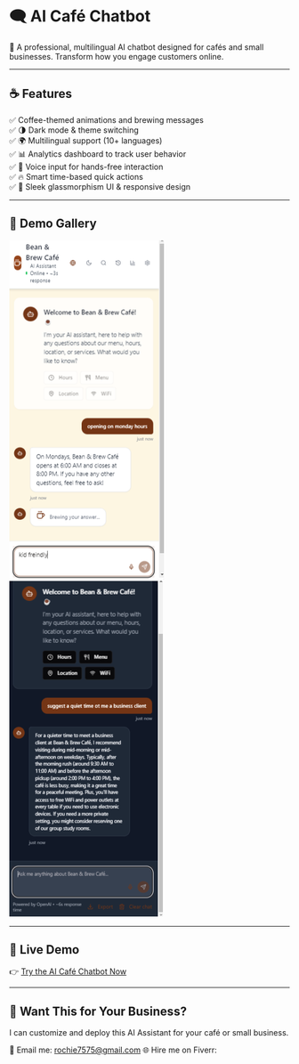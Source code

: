 # 🗨️ AI Café Chatbot

🌟 A professional, multilingual AI chatbot designed for cafés and small businesses. Transform how you engage customers online.

---

## ☕ Features
✅ Coffee-themed animations and brewing messages  
✅ 🌗 Dark mode & theme switching  
✅ 🌍 Multilingual support (10+ languages)  
✅ 📊 Analytics dashboard to track user behavior  
✅ 🎤 Voice input for hands-free interaction  
✅ 🔥 Smart time-based quick actions  
✅ 💎 Sleek glassmorphism UI & responsive design  

---

## 📸 Demo Gallery
![Chatbot Screenshot](screenshot1.png)  
![Dark Mode Screenshot](screenshot2.png)  

---

## 🎥 Live Demo
👉 [Try the AI Café Chatbot Now](https://replit.com/your-demo-link)  

---

## 💼 Want This for Your Business?
I can customize and deploy this AI Assistant for your café or small business.  

📧 Email me: rochie7575@gmail.com
🌐 Hire me on Fiverr:   
